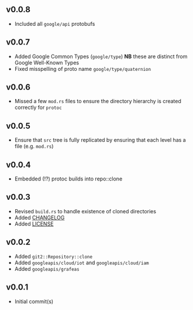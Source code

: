 
## v0.0.8

+ Included all `google/api` protobufs

## v0.0.7

+ Added Google Common Types (`google/type`) **NB** these are distinct from Google Well-Known Types
+ Fixed misspelling of proto name `google/type/quaternion`

## v0.0.6

+ Missed a few `mod.rs` files to ensure the directory hierarchy is created correctly for `protoc`

## v0.0.5

+ Ensure that `src` tree is fully replicated by ensuring that each level has a file (e.g. `mod.rs`)

## v0.0.4

+ Embedded (!?) protoc builds into repo::clone

## v0.0.3

+ Revised `build.rs` to handle existence of cloned directories
+ Added [CHANGELOG](./CHANGELOG.md)
+ Added [LICENSE](./LICENSE)

## v0.0.2

+ Added `git2::Repository::clone`
+ Added `googleapis/cloud/iot` and `googleapis/cloud/iam`
+ Added `googleapis/grafeas`

## v0.0.1

+ Initial commit(s)
